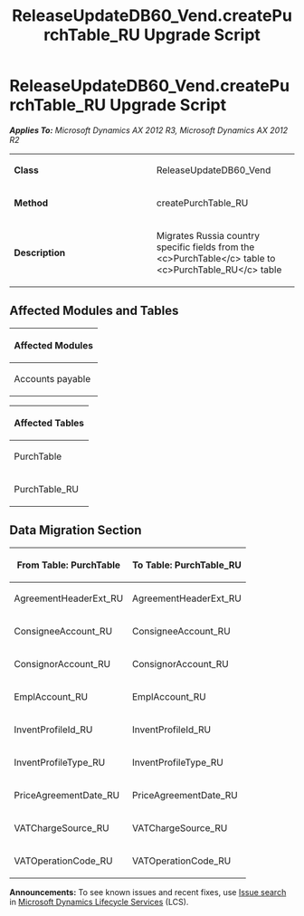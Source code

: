 ﻿---
title: ReleaseUpdateDB60_Vend.createPurchTable_RU Upgrade Script
TOCTitle: ReleaseUpdateDB60_Vend.createPurchTable_RU Upgrade Script
ms:assetid: 31c0e3cb-ef47-0391-e1fe-595713b7f0e9
ms:mtpsurl: https://msdn.microsoft.com/en-us/library/JJ736095(v=AX.60)
ms:contentKeyID: 49707509
ms.date: 05/18/2015
mtps_version: v=AX.60
---

# ReleaseUpdateDB60\_Vend.createPurchTable\_RU Upgrade Script 


_**Applies To:** Microsoft Dynamics AX 2012 R3, Microsoft Dynamics AX 2012 R2_

<table>
<colgroup>
<col style="width: 50%" />
<col style="width: 50%" />
</colgroup>
<tbody>
<tr class="odd">
<td><p><strong>Class</strong></p></td>
<td><p>ReleaseUpdateDB60_Vend</p></td>
</tr>
<tr class="even">
<td><p><strong>Method</strong></p></td>
<td><p>createPurchTable_RU</p></td>
</tr>
<tr class="odd">
<td><p><strong>Description</strong></p></td>
<td><p>Migrates Russia country specific fields from the &lt;c&gt;PurchTable&lt;/c&gt; table to &lt;c&gt;PurchTable_RU&lt;/c&gt; table</p></td>
</tr>
</tbody>
</table>


## Affected Modules and Tables

<table>
<colgroup>
<col style="width: 100%" />
</colgroup>
<thead>
<tr class="header">
<th><p>Affected Modules</p></th>
</tr>
</thead>
<tbody>
<tr class="odd">
<td><p>Accounts payable</p></td>
</tr>
</tbody>
</table>


<table>
<colgroup>
<col style="width: 100%" />
</colgroup>
<thead>
<tr class="header">
<th><p>Affected Tables</p></th>
</tr>
</thead>
<tbody>
<tr class="odd">
<td><p>PurchTable</p></td>
</tr>
<tr class="even">
<td><p>PurchTable_RU</p></td>
</tr>
</tbody>
</table>


## Data Migration Section

<table>
<colgroup>
<col style="width: 50%" />
<col style="width: 50%" />
</colgroup>
<thead>
<tr class="header">
<th><p>From Table: PurchTable</p></th>
<th><p>To Table: PurchTable_RU</p></th>
</tr>
</thead>
<tbody>
<tr class="odd">
<td><p>AgreementHeaderExt_RU</p></td>
<td><p>AgreementHeaderExt_RU</p></td>
</tr>
<tr class="even">
<td><p>ConsigneeAccount_RU</p></td>
<td><p>ConsigneeAccount_RU</p></td>
</tr>
<tr class="odd">
<td><p>ConsignorAccount_RU</p></td>
<td><p>ConsignorAccount_RU</p></td>
</tr>
<tr class="even">
<td><p>EmplAccount_RU</p></td>
<td><p>EmplAccount_RU</p></td>
</tr>
<tr class="odd">
<td><p>InventProfileId_RU</p></td>
<td><p>InventProfileId_RU</p></td>
</tr>
<tr class="even">
<td><p>InventProfileType_RU</p></td>
<td><p>InventProfileType_RU</p></td>
</tr>
<tr class="odd">
<td><p>PriceAgreementDate_RU</p></td>
<td><p>PriceAgreementDate_RU</p></td>
</tr>
<tr class="even">
<td><p>VATChargeSource_RU</p></td>
<td><p>VATChargeSource_RU</p></td>
</tr>
<tr class="odd">
<td><p>VATOperationCode_RU</p></td>
<td><p>VATOperationCode_RU</p></td>
</tr>
</tbody>
</table>

  
**Announcements:** To see known issues and recent fixes, use [Issue search](http://go.microsoft.com/fwlink/?linkid=389258) in [Microsoft Dynamics Lifecycle Services](http://go.microsoft.com/fwlink/?linkid=306505) (LCS).

